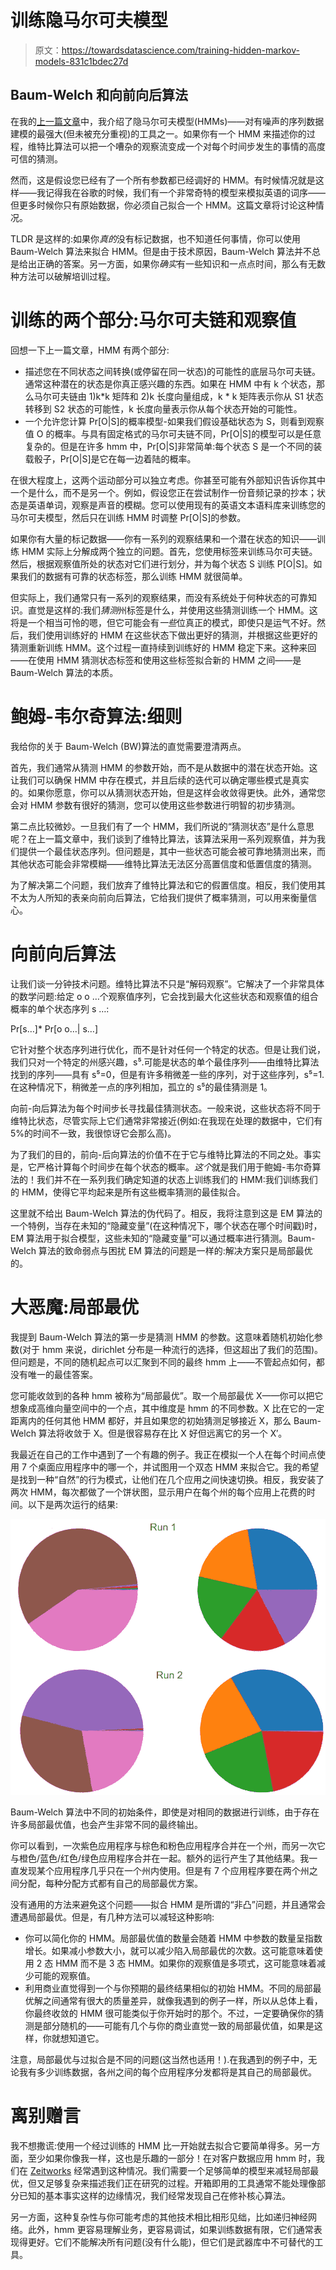 # 训练隐马尔可夫模型

> 原文：<https://towardsdatascience.com/training-hidden-markov-models-831c1bdec27d>

## Baum-Welch 和向前向后算法

在我的[上一篇文章](/hidden-markov-models-an-overview-98926404da0e)中，我介绍了隐马尔可夫模型(HMMs)——对有噪声的序列数据建模的最强大(但未被充分重视)的工具之一。如果你有一个 HMM 来描述你的过程，维特比算法可以把一个嘈杂的观察流变成一个对每个时间步发生的事情的高度可信的猜测。

然而，这是假设您已经有了一个所有参数都已经调好的 HMM。有时候情况就是这样——我记得我在谷歌的时候，我们有一个非常奇特的模型来模拟英语的词序——但更多时候你只有原始数据，你必须自己拟合一个 HMM。这篇文章将讨论这种情况。

TLDR 是这样的:如果你*真的*没有标记数据，也不知道任何事情，你可以使用 Baum-Welch 算法来拟合 HMM。但是由于技术原因，Baum-Welch 算法并不总是给出正确的答案。另一方面，如果你*确实*有一些知识和一点点时间，那么有无数种方法可以破解培训过程。

# 训练的两个部分:马尔可夫链和观察值

回想一下上一篇文章，HMM 有两个部分:

*   描述您在不同状态之间转换(或停留在同一状态)的可能性的底层马尔可夫链。通常这种潜在的状态是你真正感兴趣的东西。如果在 HMM 中有 k 个状态，那么马尔可夫链由 1)k*k 矩阵和 2)k 长度向量组成，k * k 矩阵表示你从 S1 状态转移到 S2 状态的可能性，k 长度向量表示你从每个状态开始的可能性。
*   一个允许您计算 Pr[O|S]的概率模型-如果我们假设基础状态为 S，则看到观察值 O 的概率。与具有固定格式的马尔可夫链不同，Pr[O|S]的模型可以是任意复杂的。但是在许多 hmm 中，Pr[O|S]非常简单:每个状态 S 是一个不同的装载骰子，Pr[O|S]是它在每一边着陆的概率。

在很大程度上，这两个运动部分可以独立考虑。你甚至可能有外部知识告诉你其中一个是什么，而不是另一个。例如，假设您正在尝试制作一份音频记录的抄本；状态是英语单词，观察是声音的模糊。您可以使用现有的英语文本语料库来训练您的马尔可夫模型，然后只在训练 HMM 时调整 Pr[O|S]的参数。

如果你有大量的标记数据——你有一系列的观察结果和一个潜在状态的知识——训练 HMM 实际上分解成两个独立的问题。首先，您使用标签来训练马尔可夫链。然后，根据观察值所处的状态对它们进行划分，并为每个状态 S 训练 P[O|S]。如果我们的数据有可靠的状态标签，那么训练 HMM 就很简单。

但实际上，我们通常只有一系列的观察结果，而没有系统处于何种状态的可靠知识。直觉是这样的:我们*猜测*州标签是什么，并使用这些猜测训练一个 HMM。这将是一个相当可怜的嗯，但它可能会有*一些*位真正的模式，即使只是运气不好。然后，我们使用训练好的 HMM 在这些状态下做出更好的猜测，并根据这些更好的猜测重新训练 HMM。这个过程一直持续到训练好的 HMM 稳定下来。这种来回——在使用 HMM 猜测状态标签和使用这些标签拟合新的 HMM 之间——是 Baum-Welch 算法的本质。

# 鲍姆-韦尔奇算法:细则

我给你的关于 Baum-Welch (BW)算法的直觉需要澄清两点。

首先，我们通常从猜测 HMM 的参数开始，而不是从数据中的潜在状态开始。这让我们可以确保 HMM 中存在模式，并且后续的迭代可以确定哪些模式是真实的。如果你愿意，你可以从猜测状态开始，但是这样会收敛得更快。此外，通常您会对 HMM 参数有很好的猜测，您可以使用这些参数进行明智的初步猜测。

第二点比较微妙。一旦我们有了一个 HMM，我们所说的“猜测状态”是什么意思呢？在上一篇文章中，我们谈到了维特比算法，该算法采用一系列观察值，并为我们提供一个最佳状态序列。但问题是，其中一些状态可能会被可靠地猜测出来，而其他状态可能会非常模糊——维特比算法无法区分高置信度和低置信度的猜测。

为了解决第二个问题，我们放弃了维特比算法和它的假置信度。相反，我们使用其不太为人所知的表亲向前向后算法，它给我们提供了概率猜测，可以用来衡量信心。

# 向前向后算法

让我们谈一分钟技术问题。维特比算法不只是“解码观察”。它解决了一个非常具体的数学问题:给定 o o …个观察值序列，它会找到最大化这些状态和观察值的组合概率的单个状态序列 s …:

Pr[s…]* Pr[o o…| s…]

它针对整个状态序列进行优化，而不是针对任何一个特定的状态。但是让我们说，我们只对一个特定的州感兴趣，s⁵.可能是状态的单个最佳序列——由维特比算法找到的序列——具有 s⁵=0，但是有许多稍微差一些的序列，对于这些序列，s⁵=1.在这种情况下，稍微差一点的序列相加，孤立的 s⁵的最佳猜测是 1。

向前-向后算法为每个时间步长寻找最佳猜测状态。一般来说，这些状态将不同于维特比状态，尽管实际上它们通常非常接近(例如:在我现在处理的数据中，它们有 5%的时间不一致，我很惊讶它会那么高)。

为了我们的目的，前向-后向算法的价值不在于它与维特比算法的不同之处。事实是，它严格计算每个时间步在每个状态的概率。*这个*就是我们用于鲍姆-韦尔奇算法的！我们并不在一系列我们确定知道的状态上训练我们的 HMM:我们训练我们的 HMM，使得它平均起来是所有这些概率猜测的最佳拟合。

这里就不给出 Baum-Welch 算法的伪代码了。相反，我将注意到这是 EM 算法的一个特例，当存在未知的“隐藏变量”(在这种情况下，哪个状态在哪个时间戳)时，EM 算法用于拟合模型，这些未知的“隐藏变量”可以通过概率进行猜测。Baum-Welch 算法的致命弱点与困扰 EM 算法的问题是一样的:解决方案只是局部最优的。

# 大恶魔:局部最优

我提到 Baum-Welch 算法的第一步是猜测 HMM 的参数。这意味着随机初始化参数(对于 hmm 来说，dirichlet 分布是一种流行的选择，但这超出了我们的范围)。但问题是，不同的随机起点可以汇聚到不同的最终 hmm 上——不管起点如何，都没有唯一的最佳答案。

您可能收敛到的各种 hmm 被称为“局部最优”。取一个局部最优 X——你可以把它想象成高维向量空间中的一个点，其中维度是 hmm 的不同参数。X 比在它的一定距离内的任何其他 HMM 都好，并且如果您的初始猜测足够接近 X，那么 Baum-Welch 算法将收敛于 X。但是很容易存在比 X 好但远离它的另一个 X′。

我最近在自己的工作中遇到了一个有趣的例子。我正在模拟一个人在每个时间点使用 7 个桌面应用程序中的哪一个，并试图用一个双态 HMM 来拟合它。我的希望是找到一种“自然”的行为模式，让他们在几个应用之间快速切换。相反，我安装了两次 HMM，每次都做了一个饼状图，显示用户在每个州的每个应用上花费的时间。以下是两次运行的结果:

![](img/a0d5c3c33f1416a4d0ab67d2b15f762d.png)

Baum-Welch 算法中不同的初始条件，即使是对相同的数据进行训练，由于存在许多局部最优值，也会产生非常不同的最终输出。

你可以看到，一次紫色应用程序与棕色和粉色应用程序合并在一个州，而另一次它与橙色/蓝色/红色/绿色应用程序合并在一起。额外的运行产生了其他结果。我一直发现某个应用程序几乎只在一个州内使用。但是有 7 个应用程序要在两个州之间分配，每种分配方式都有自己的局部最优方案。

没有通用的方法来避免这个问题——拟合 HMM 是所谓的“非凸”问题，并且通常会遭遇局部最优。但是，有几种方法可以减轻这种影响:

*   你可以简化你的 HMM。局部最优值的数量会随着 HMM 中参数的数量呈指数增长。如果减小参数大小，就可以减少陷入局部最优的次数。这可能意味着使用 2 态 HMM 而不是 3 态 HMM。如果你的观察值是多项式，这可能意味着减少可能的观察值。
*   利用商业直觉得到一个与你预期的最终结果相似的初始 HMM。不同的局部最优解之间通常有很大的质量差异，就像我遇到的例子一样，所以从总体上看，你最终收敛的 HMM 很可能类似于你开始时的那个。不过，一定要确保你的猜测是部分随机的——可能有几个与你的商业直觉一致的局部最优值，如果是这样，你就想知道它。

注意，局部最优与过拟合是不同的问题(这当然也适用！).在我遇到的例子中，无论我有多少训练数据，各州之间的每个应用程序分发都将是其自己的局部最优。

# 离别赠言

我不想撒谎:使用一个经过训练的 HMM 比一开始就去拟合它要简单得多。另一方面，至少如果你像我一样，这也是乐趣的一部分！在对客户数据应用 hmm 时，我们在 [Zeitworks](http://www.zeitworks.com) 经常遇到这种情况。我们需要一个足够简单的模型来减轻局部最优，但又足够复杂来描述我们正在研究的过程。开箱即用的工具通常不能处理像部分已知的基本事实这样的边缘情况，我们经常发现自己在修补核心算法。

另一方面，这种复杂性与你可能考虑的其他技术相比相形见绌，比如递归神经网络。此外，hmm 更容易理解业务，更容易调试，如果训练数据有限，它们通常表现得更好。它们不能解决所有问题(没有什么能)，但它们是武器库中不可替代的工具。